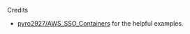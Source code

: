Credits
- [pyro2927/AWS_SSO_Containers](https://github.com/pyro2927/AWS_SSO_Containers) for the helpful examples.

